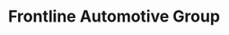 ---
title: "Frontline Automotive Group"
url: /gilbert/frontline-automotive-group/
shop: Autohaus
---